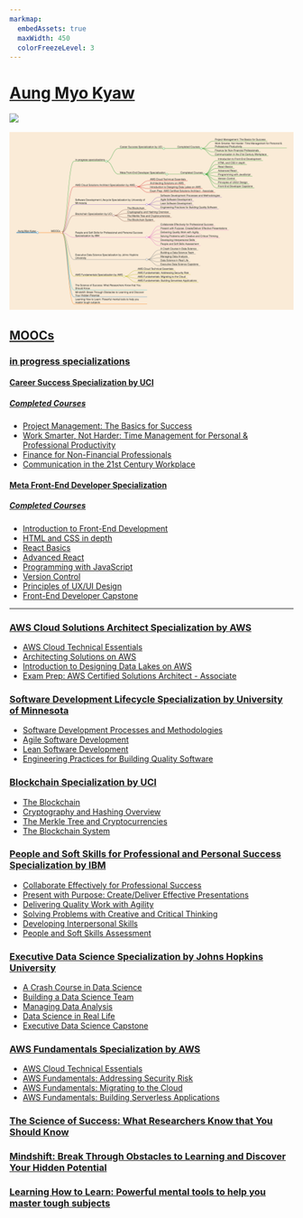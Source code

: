 ```yaml
---
markmap:
  embedAssets: true
  maxWidth: 450
  colorFreezeLevel: 3
---
```


# [Aung Myo Kyaw](https://www.aungmyokyaw.com)

<div>
  <a href="https://moocs.aungmyokyaw.com">
    <img src="https://img.shields.io/badge/MOOCs-0077B5?style=for-the-badge&logo=coursera&logoColor=white">
  </a>
</div>

<p align="center">
  <a href="https://moocs.aungmyokyaw.com">
    <img src="./assets/screenshot.png" alt="Aung Myo Kyaw | MOOCs">
  </a>
</p>

## [MOOCs](https://moocs.aungmyokyaw.com)

### [in progress specializations](#)

#### [Career Success Specialization by UCI](#)

##### [Completed Courses](#)

- [Project Management: The Basics for Success](https://www.coursera.org/account/accomplishments/certificate/PY65L84X3CC3)
- [Work Smarter, Not Harder: Time Management for Personal & Professional Productivity](https://www.coursera.org/account/accomplishments/certificate/D5YLNXLRV47V)
- [Finance for Non-Financial Professionals](https://www.coursera.org/account/accomplishments/certificate/M2NCWTW8HLZC)
- [Communication in the 21st Century Workplace](https://www.coursera.org/account/accomplishments/certificate/XGHP5MKFDYVA)

#### [Meta Front-End Developer Specialization](#)

##### [Completed Courses](#)

- [Introduction to Front-End Development](https://www.coursera.org/account/accomplishments/certificate/3ZXBQMYRVE4J)
- [HTML and CSS in depth](https://www.coursera.org/account/accomplishments/certificate/UZ8E4TBRTN7M)
- [React Basics](https://www.coursera.org/account/accomplishments/certificate/CTXJVSP4WNPP)
- [Advanced React](https://www.coursera.org/account/accomplishments/certificate/G9CCMJEK4RRJ)
- [Programming with JavaScript](https://www.coursera.org/account/accomplishments/certificate/99AV9256857Z)
- [Version Control](https://www.coursera.org/account/accomplishments/certificate/ZGLGS7UQPMVE)
- [Principles of UX/UI Design](https://www.coursera.org/account/accomplishments/certificate/UUS2L4B8RPT3)
- [Front-End Developer Capstone](https://www.coursera.org/account/accomplishments/certificate/GSPNXQK23TDB)

---

### [AWS Cloud Solutions Architect Specialization by AWS](https://www.coursera.org/account/accomplishments/specialization/certificate/NGP2326FQRPB)

- [AWS Cloud Technical Essentials](https://www.coursera.org/account/accomplishments/certificate/68M99ZNUD4WE)
- [Architecting Solutions on AWS](https://www.coursera.org/account/accomplishments/certificate/BLYG7X4MNKXQ)
- [Introduction to Designing Data Lakes on AWS](https://www.coursera.org/account/accomplishments/certificate/FTB775T8ZU8D)
- [Exam Prep: AWS Certified Solutions Architect - Associate](https://www.coursera.org/account/accomplishments/certificate/83LV6G6VPGPH)

### [Software Development Lifecycle Specialization by University of Minnesota](https://www.coursera.org/account/accomplishments/specialization/certificate/H2UZFJYXWN7W)

- [Software Development Processes and Methodologies](https://www.coursera.org/account/accomplishments/certificate/SD2EMT2SRLCG)
- [Agile Software Development](https://www.coursera.org/account/accomplishments/certificate/FACMLKZAZUCL)
- [Lean Software Development](https://www.coursera.org/account/accomplishments/certificate/WABZAU3U3CAM)
- [Engineering Practices for Building Quality Software](https://www.coursera.org/account/accomplishments/certificate/WJCEX3BPKADK)

### [Blockchain Specialization by UCI](https://www.coursera.org/account/accomplishments/specialization/certificate/ZJQWD2GKVMWZ)

- [The Blockchain](https://www.coursera.org/account/accomplishments/certificate/6A8L86YAYGXV)
- [Cryptography and Hashing Overview](https://www.coursera.org/account/accomplishments/certificate/2D4JE4R89J43)
- [The Merkle Tree and Cryptocurrencies](https://www.coursera.org/account/accomplishments/certificate/PUMVQXTNLLRD)
- [The Blockchain System](https://www.coursera.org/account/accomplishments/certificate/CKLJC3UKJNWS)

### [People and Soft Skills for Professional and Personal Success Specialization by IBM](https://www.coursera.org/account/accomplishments/specialization/certificate/B7NR4R4ETSJB)

- [Collaborate Effectively for Professional Success](https://www.coursera.org/account/accomplishments/certificate/XYEPHPQZPCRK)
- [Present with Purpose: Create/Deliver Effective Presentations](https://www.coursera.org/account/accomplishments/certificate/ZUE9M3KPAJ6K)
- [Delivering Quality Work with Agility](https://www.coursera.org/account/accomplishments/certificate/QLDYNHU7GDCN)
- [Solving Problems with Creative and Critical Thinking](https://www.coursera.org/account/accomplishments/certificate/UNSACKS3P7AG)
- [Developing Interpersonal Skills](https://www.coursera.org/account/accomplishments/certificate/PUUG3VU94B9R)
- [People and Soft Skills Assessment](https://www.coursera.org/account/accomplishments/certificate/ZHL2B5JT9S7G)

### [Executive Data Science Specialization by Johns Hopkins University](https://www.coursera.org/account/accomplishments/specialization/certificate/CCA4K99FLBY9)

- [A Crash Course in Data Science](https://www.coursera.org/account/accomplishments/certificate/R6RBPNAFLKK5)
- [Building a Data Science Team](https://www.coursera.org/account/accomplishments/certificate/A39XE6CPCFRK)
- [Managing Data Analysis](https://www.coursera.org/account/accomplishments/certificate/QGHH247Y3HZJ)
- [Data Science in Real Life](https://www.coursera.org/account/accomplishments/certificate/6J7XWCL3GY7Q)
- [Executive Data Science Capstone](https://www.coursera.org/account/accomplishments/certificate/8VWJC599HLVE)

### [AWS Fundamentals Specialization by AWS](https://www.coursera.org/account/accomplishments/specialization/certificate/WZ2NC5LE482W)

- [AWS Cloud Technical Essentials](https://www.coursera.org/account/accomplishments/certificate/68M99ZNUD4WE)
- [AWS Fundamentals: Addressing Security Risk](https://www.coursera.org/account/accomplishments/certificate/7NNZGQ4LWGE6)
- [AWS Fundamentals: Migrating to the Cloud](https://www.coursera.org/account/accomplishments/certificate/4UAE98GYK9ZL)
- [AWS Fundamentals: Building Serverless Applications](https://www.coursera.org/account/accomplishments/certificate/YK6PX8ZWCNUY)

### [The Science of Success: What Researchers Know that You Should Know](https://www.coursera.org/account/accomplishments/certificate/3SCV47QQK7JE)

### [Mindshift: Break Through Obstacles to Learning and Discover Your Hidden Potential](https://www.coursera.org/account/accomplishments/certificate/MBB63XT9RKNB)

### [Learning How to Learn: Powerful mental tools to help you master tough subjects](https://www.coursera.org/account/accomplishments/certificate/2UZ5KDXDHX98)

